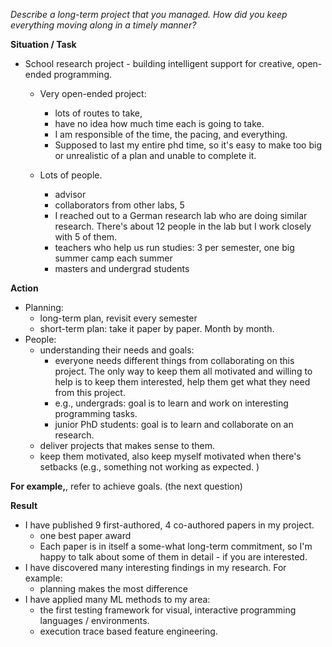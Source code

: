 
*Describe a long-term project that you managed. How did you keep everything moving along in a timely manner?*


**Situation / Task**
- School research project - building intelligent support for creative, open-ended programming.
	- Very open-ended project: 
		- lots of routes to take, 
		- have no idea how much time each is going to take. 
		- I am responsible of the time, the pacing, and everything. 
		- Supposed to last my entire phd time, so it's easy to make too big or unrealistic of a plan and unable to complete it. 

	- Lots of people. 
		- advisor
		- collaborators from other labs, 5
		- I reached out to a German research lab who are doing similar research. There's about 12 people in the lab but I work closely with 5 of them. 
		- teachers who help us run studies: 3 per semester, one big summer camp each summer
		- masters and undergrad students

**Action**
- Planning: 
	- long-term plan, revisit every semester
	- short-term plan: take it paper by paper. Month by month. 
- People:
	- understanding their needs and goals:
		- everyone needs different things from collaborating on this project. The only way to keep them all motivated and willing to help is to keep them interested, help them get what they need from this project.
		- e.g., undergrads: goal is to learn and work on interesting programming tasks. 
		- junior PhD students: goal is to learn and collaborate on an research.
	- deliver projects that makes sense to them. 
	- keep them motivated, also keep myself motivated when there's setbacks (e.g., something not working as expected. )

**For example,**, refer to achieve goals. (the next question)



**Result**
- I have published 9 first-authored, 4 co-authored papers in my project.
	- one best paper award
	- Each paper is in itself a some-what long-term commitment, so I'm happy to talk about some of them in detail - if you are interested. 
- I have discovered many interesting findings in my research. For example:
	- planning makes the most difference
- I have applied many ML  methods to my area:
	- the first testing framework for visual, interactive programming languages / environments. 
	- execution trace based feature engineering. 

